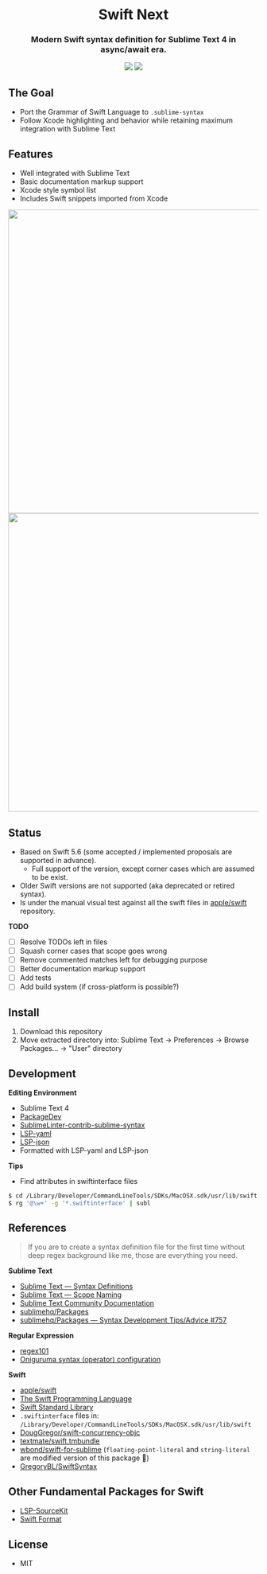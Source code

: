 
<h1 align="center">Swift Next</h1>
<h3 align="center">Modern Swift syntax definition for Sublime Text 4 in async/await era.</h3>

<p align="center">
    <img src="https://img.shields.io/badge/Swift%20-5.6+-orange.svg"></img>
    <img src="https://img.shields.io/badge/Sublime%20Text-4+-green.svg"></img>
</p>

## The Goal

- Port the Grammar of Swift Language to `.sublime-syntax`
- Follow Xcode highlighting and behavior while retaining maximum integration with Sublime Text

## Features

- Well integrated with Sublime Text
- Basic documentation markup support
- Xcode style symbol list
- Includes Swift snippets imported from Xcode

<img width="610" src="https://user-images.githubusercontent.com/10491362/174356891-ca7d6254-3a94-4a66-a65e-9a6ce261d0e4.png">
<img width="600" src="https://user-images.githubusercontent.com/10491362/174356902-3461b350-bfed-41fa-89e1-7a5d58a29362.png">

## Status

- Based on Swift 5.6 (some accepted / implemented proposals are supported in advance).
    - Full support of the version, except corner cases which are assumed to be exist.
- Older Swift versions are not supported (aka deprecated or retired syntax).
- Is under the manual visual test against all the swift files in [apple/swift](https://github.com/apple/swift) repository.

**TODO**

- [ ] Resolve TODOs left in files
- [ ] Squash corner cases that scope goes wrong
- [ ] Remove commented matches left for debugging purpose
- [ ] Better documentation markup support
- [ ] Add tests
- [ ] Add build system (if cross-platform is possible?)

## Install

1. Download this repository
2. Move extracted directory into: Sublime Text → Preferences → Browse Packages... → "User" directory

## Development

**Editing Environment**

- Sublime Text 4
- [PackageDev](https://github.com/SublimeText/PackageDev)
- [SublimeLinter-contrib-sublime-syntax](https://github.com/FichteFoll/SublimeLinter-contrib-sublime-syntax)
- [LSP-yaml](https://github.com/sublimelsp/LSP-yaml)
- [LSP-json](https://github.com/sublimelsp/LSP-json)
- Formatted with LSP-yaml and LSP-json

**Tips**

- Find attributes in swiftinterface files
```sh
$ cd /Library/Developer/CommandLineTools/SDKs/MacOSX.sdk/usr/lib/swift
$ rg '@\w+' -g '*.swiftinterface' | subl
```

## References

> If you are to create a syntax definition file for the first time without deep regex background like me, those are everything you need.

**Sublime Text**

- [Sublime Text — Syntax Definitions](https://www.sublimetext.com/docs/syntax.html)
- [Sublime Text — Scope Naming](https://www.sublimetext.com/docs/scope_naming.html)
- [Sublime Text Community Documentation](https://docs.sublimetext.io/)
- [sublimehq/Packages](https://github.com/sublimehq/Packages)
- [sublimehq/Packages — Syntax Development Tips/Advice #757](https://github.com/sublimehq/Packages/issues/757)

**Regular Expression**

- [regex101](https://regex101.com/)
- [Oniguruma syntax (operator) configuration](https://github.com/kkos/oniguruma/blob/master/doc/SYNTAX.md)

**Swift**

- [apple/swift](https://github.com/apple/swift)
- [The Swift Programming Language](https://docs.swift.org/swift-book/ReferenceManual/zzSummaryOfTheGrammar.html)
- [Swift Standard Library](https://developer.apple.com/documentation/swift/swift_standard_library)
- `.swiftinterface` files in: `/Library/Developer/CommandLineTools/SDKs/MacOSX.sdk/usr/lib/swift`
- [DougGregor/swift-concurrency-objc](https://github.com/DougGregor/swift-concurrency-objc)
- [textmate/swift.tmbundle](https://github.com/textmate/swift.tmbundle)
- [wbond/swift-for-sublime](https://github.com/wbond/swift-for-sublime) (`floating-point-literal` and `string-literal` are modified version of this package 🙏)
- [GregoryBL/SwiftSyntax](https://github.com/GregoryBL/SwiftSyntax)

## Other Fundamental Packages for Swift

- [LSP-SourceKit](https://github.com/sublimelsp/LSP-SourceKit)
- [Swift Format](https://github.com/aerobounce/Sublime-Swift-Format)

## License

- MIT
